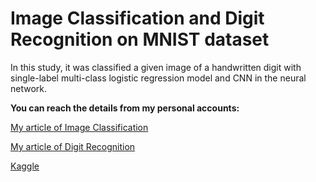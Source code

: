 # Image Classification and Digit Recognition on MNIST dataset

In this study, it was classified a given image of a handwritten digit with single-label multi-class logistic regression model and CNN in the neural network.

**You can reach the details from my personal accounts:**

[My article of Image Classification](https://salmanselen.medium.com/image-classification-on-mnist-dataset-by-logistic-regression-b159d62f3c06)

[My article of Digit Recognition](https://salmanselen.medium.com/cnn-modeli-ile-rakam-tan%C4%B1ma-4804099099c3)

[Kaggle](https://www.kaggle.com/code/selensalman)


